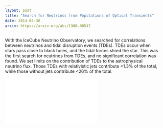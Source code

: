 ```yaml
---
layout: post
title: "Search for Neutrinos from Populations of Optical Transients"
date: 2014-04-30
arxiv: https://arxiv.org/abs/1908.08547
---
```


With the IceCube Neutrino Observatory, we searched for correlations between neutrinos and tidal disruption events (TDEs).
TDEs occur when stars pass close to black holes, and the tidal forces shred the star.
This was the first search for neutrinos from TDEs, and no significant correlation was found. We set limits on the contribution of TDEs to the astrophysical neutrino flux.
Those TDEs with relativistic jets contribute <1.3% of the total, while those without jets contribute <26% of the total.

![alt text](/images/icrc2019_tde_limit.pdf "Logo Title Text 1")